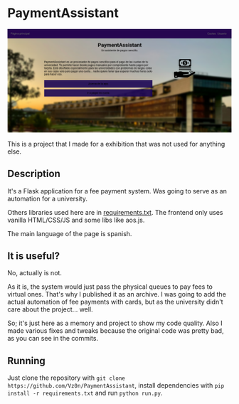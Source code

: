 # PaymentAssistant

![web preview](images/preview.png)

This is a project that I made for a exhibition that was not used for anything else.

## Description 

It's a Flask application for a fee payment system. Was going to serve as an automation for a university.

Others libraries used here are in [requirements.txt](/requirements.txt). The frontend only uses vanilla HTML/CSS/JS and some libs like aos.js.

The main language of the page is spanish.

## It is useful?

No, actually is not.

As it is, the system would just pass the physical queues to pay fees to virtual ones. That's why I published it as an archive. I was going to add the actual automation of fee payments with cards, but as the university didn't care about the project... well.

So; it's just here as a memory and project to show my code quality. Also I made various fixes and tweaks because the original code was pretty bad, as you can see in the commits.

## Running

Just clone the repository with `git clone https://github.com/Vz0n/PaymentAssistant`, install dependencies with `pip install -r requirements.txt` and run `python run.py`.
